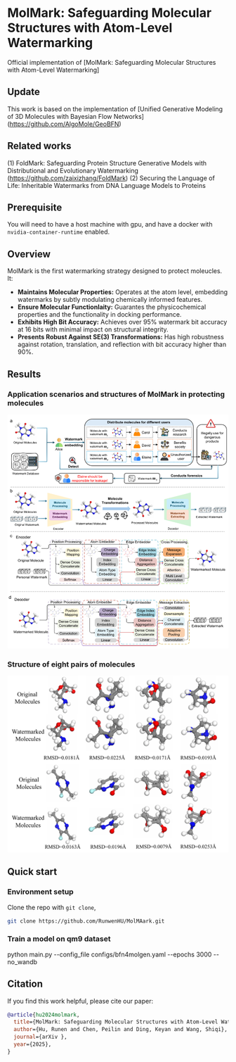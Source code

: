 
# MolMark: Safeguarding Molecular Structures with Atom-Level Watermarking

Official implementation of [MolMark: Safeguarding Molecular Structures with Atom-Level Watermarking]

## Update
This work is based on the implementation of [Unified Generative Modeling of 3D Molecules with Bayesian Flow Networks] (https://github.com/AlgoMole/GeoBFN) 
## Related works
(1) FoldMark: Safeguarding Protein Structure Generative Models with Distributional and Evolutionary Watermarking (https://github.com/zaixizhang/FoldMark)
(2) Securing the Language of Life: Inheritable Watermarks from DNA Language Models to Proteins

## Prerequisite
You will need to have a host machine with gpu, and have a docker with `nvidia-container-runtime` enabled.

## Overview
MolMark is the first watermarking strategy designed to protect moleucles. It:
- **Maintains Molecular Properties:** Operates at the atom level, embedding watermarks by subtly modulating chemically informed features.
- **Ensure Molecular Functionlaity:** Guarantes the physicochemical properties and the functionality in docking performance.
- **Exhibits High Bit Accuracy:** Achieves over 95% watermark bit accuracy at 16 bits with minimal impact on structural integrity.
- **Presents Robust Against SE(3) Transformations:** Has high robustness against rotation, translation, and reflection with bit accuracy higher than 90%.


## Results
### Application scenarios and structures of MolMark in protecting molecules
<div align=center>
<img src="https://github.com/RunwenHu/MolMark/blob/main/results/fig1.jpg" width="600"/>
</div>

### Structure of eight pairs of molecules
<div align=center>
<img src="https://github.com/RunwenHu/MolMark/blob/main/results/fig2.jpg" width="600"/>
</div>


## Quick start

### Environment setup
Clone the repo with `git clone`,
```bash
git clone https://github.com/RunwenHU/MolMAark.git
```

### Train a model on qm9 dataset

python main.py --config_file configs/bfn4molgen.yaml --epochs 3000 --no_wandb


## Citation

If you find this work helpful, please cite our paper:

```bibtex
@article{hu2024molmark,
  title={MolMark: Safeguarding Molecular Structures with Atom-Level Watermarking},
  author={Hu, Runen and Chen, Peilin and Ding, Keyan and Wang, Shiqi},
  journal={arXiv },
  year={2025},
}
```





